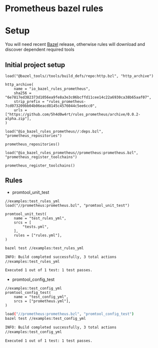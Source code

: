 # Prometheus bazel rules

# Setup
You will need recent [Bazel](https://bazel.build) release, otherwise rules will download and discover dependent required tools


## Initial project setup
```
load("@bazel_tools//tools/build_defs/repo:http.bzl", "http_archive")

http_archive(
    name = "io_bazel_rules_prometheus",
    sha256 = "6e7817ed382373d1056ea9fe8a3e3c06bcffd11cee14c22a6930ca38b65aaf07",
    strip_prefix = "rules_prometheus-7cd073209bb04b06eacd8145c4576044c5ee6cc0",
    urls = ["https://github.com/5h4d0w4rt/rules_prometheus/archive/0.0.2-alpha.zip"],
)

load("@io_bazel_rules_prometheus//:deps.bzl", "prometheus_repositories")

prometheus_repositories()

load("@io_bazel_rules_prometheus//prometheus:prometheus.bzl", "prometheus_register_toolchains")

prometheus_register_toolchains()
```


## Rules

- promtool_unit_test
```
//examples:test_rules_yml
load("//prometheus:prometheus.bzl", "promtool_unit_test")

promtool_unit_test(
    name = "test_rules_yml",
    srcs = [
        "tests.yml",
    ],
    rules = ["rules.yml"],
)
```

```bash
bazel test //examples:test_rules_yml

INFO: Build completed successfully, 3 total actions
//examples:test_rules_yml                                                PASSED in 0.1s

Executed 1 out of 1 test: 1 test passes.
```

- promtool_config_test
```
//examples:test_config_yml
promtool_config_test(
    name = "test_config_yml",
    srcs = ["prometheus.yml"],
)
```

```bash
load("//prometheus:prometheus.bzl", "promtool_config_test")
bazel test //examples:test_config_yml

INFO: Build completed successfully, 3 total actions
//examples:test_config_yml                                               PASSED in 0.1s

Executed 1 out of 1 test: 1 test passes.
```
